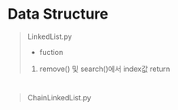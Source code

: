 # Data Structure
> LinkedList.py<br>
> - fuction
> 1. remove() 및 search()에서 index값 return<br>
# 
> ChainLinkedList.py
